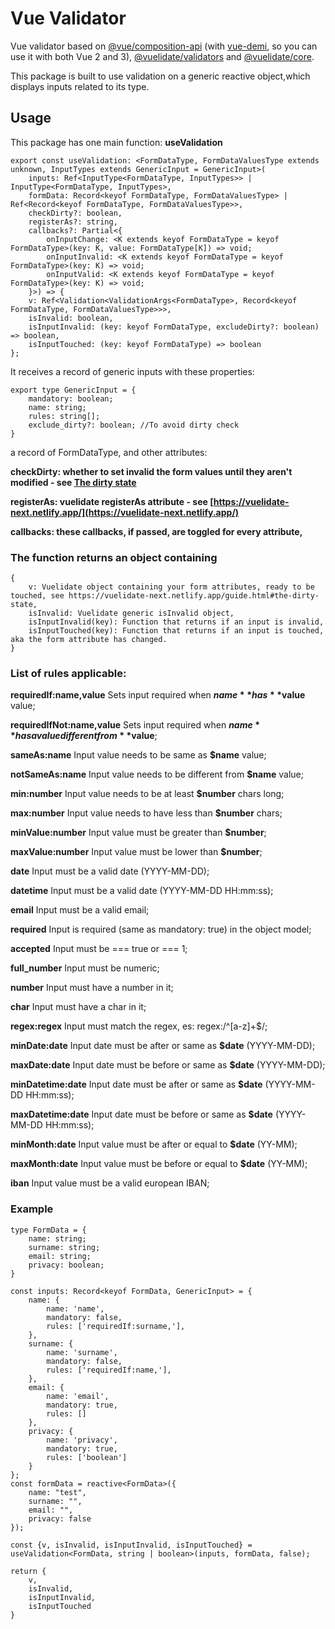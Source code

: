 # Vue Validator
Vue validator based on [@vue/composition-api](https://github.com/vuejs/composition-api) (with [vue-demi](https://github.com/vueuse/vue-demi), so you can use it with both Vue 2 and 3), [@vuelidate/validators](https://vuelidate-next.netlify.app/) and [@vuelidate/core](https://vuelidate-next.netlify.app/).

This package is built to use validation on a generic reactive object,which displays inputs related to its type.
## Usage
This package has one main function: **useValidation**
```
export const useValidation: <FormDataType, FormDataValuesType extends unknown, InputTypes extends GenericInput = GenericInput>(
	inputs: Ref<InputType<FormDataType, InputTypes>> | InputType<FormDataType, InputTypes>,
	formData: Record<keyof FormDataType, FormDataValuesType> | Ref<Record<keyof FormDataType, FormDataValuesType>>,
	checkDirty?: boolean,
	registerAs?: string,
	callbacks?: Partial<{
		onInputChange: <K extends keyof FormDataType = keyof FormDataType>(key: K, value: FormDataType[K]) => void;
		onInputInvalid: <K extends keyof FormDataType = keyof FormDataType>(key: K) => void;
		onInputValid: <K extends keyof FormDataType = keyof FormDataType>(key: K) => void;
	}>) => {
	v: Ref<Validation<ValidationArgs<FormDataType>, Record<keyof FormDataType, FormDataValuesType>>>,
	isInvalid: boolean,
	isInputInvalid: (key: keyof FormDataType, excludeDirty?: boolean) => boolean,
	isInputTouched: (key: keyof FormDataType) => boolean
};
```
It receives a record of generic inputs with these properties: 
```{
export type GenericInput = {
	mandatory: boolean;
	name: string;
	rules: string[];
	exclude_dirty?: boolean; //To avoid dirty check
}
```
a record of FormDataType, and other attributes: 

**checkDirty: whether to set invalid the form values until they aren't modified - see [The dirty state](https://vuelidate-next.netlify.app/guide.html#the-dirty-state)**

**registerAs: vuelidate registerAs attribute - see [https://vuelidate-next.netlify.app/](https://vuelidate-next.netlify.app/)**

**callbacks: these callbacks, if passed, are toggled for every attribute,**

### The function returns an object containing 
```
{
    v: Vuelidate object containing your form attributes, ready to be touched, see https://vuelidate-next.netlify.app/guide.html#the-dirty-state,
    isInvalid: Vuelidate generic isInvalid object,
    isInputInvalid(key): Function that returns if an input is invalid,
    isInputTouched(key): Function that returns if an input is touched, aka the form attribute has changed.    
}
```
### List of rules applicable:

**requiredIf:name,value** Sets input required when **$name** has **$value** value;

**requiredIfNot:name,value** Sets input required when **$name** has a value different from **$value**;

**sameAs:name** Input value needs to be same as **$name** value;

**notSameAs:name** Input value needs to be different from **$name** value;

**min:number** Input value needs to be at least **$number** chars long;

**max:number** Input value needs to have less than **$number** chars;

**minValue:number** Input value must be greater than **$number**;

**maxValue:number** Input value must be lower than **$number**;

**date** Input must be a valid date (YYYY-MM-DD);

**datetime** Input must be a valid date (YYYY-MM-DD HH:mm:ss);

**email** Input must be a valid email;

**required** Input is required (same as mandatory: true) in the object model;

**accepted** Input must be === true or === 1;

**full_number** Input must be numeric;

**number** Input must have a number in it;

**char** Input must have a char in it;

**regex:regex** Input must match the regex, es: regex:/^[a-z]+$/;

**minDate:date** Input date must be after or same as **$date** (YYYY-MM-DD);

**maxDate:date** Input date must be before or same as **$date** (YYYY-MM-DD);

**minDatetime:date** Input date must be after or same as **$date** (YYYY-MM-DD HH:mm:ss);

**maxDatetime:date** Input date must be before or same as **$date** (YYYY-MM-DD HH:mm:ss);

**minMonth:date** Input value must be after or equal to **$date** (YY-MM);

**maxMonth:date** Input value must be before or equal to **$date** (YY-MM);

**iban** Input value must be a valid european IBAN;

### Example

```
type FormData = {
    name: string;
    surname: string;
    email: string;
    privacy: boolean;
}

const inputs: Record<keyof FormData, GenericInput> = {
    name: {
        name: 'name',
        mandatory: false,
        rules: ['requiredIf:surname,'],
    },
    surname: {
        name: 'surname',
        mandatory: false,
        rules: ['requiredIf:name,'],
    },
    email: {
        name: 'email',
        mandatory: true,
        rules: []
    },
    privacy: {
        name: 'privacy',
        mandatory: true,
        rules: ['boolean']
    }
};
const formData = reactive<FormData>({
    name: "test",
    surname: "",
    email: "",
    privacy: false
});

const {v, isInvalid, isInputInvalid, isInputTouched} = useValidation<FormData, string | boolean>(inputs, formData, false);

return {
    v,
    isInvalid,
    isInputInvalid,
    isInputTouched
}
```
